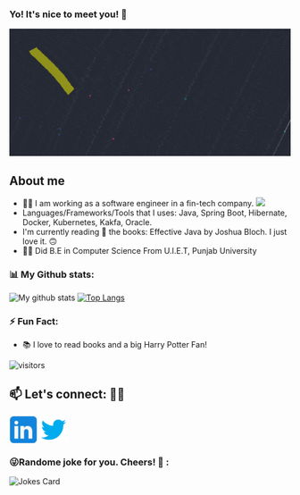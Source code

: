 ### Yo! It's nice to meet you! 👋

[<img src="https://github.com/upasana05ghosh/upasana05ghosh/blob/main/Yo.gif" title="Yo"/>](https://upasana05ghosh.github.io/)

## About me
- :technologist: I am working as a software engineer in a fin-tech company. <img src="https://media.giphy.com/media/WUlplcMpOCEmTGBtBW/giphy.gif" width="30">
- Languages/Frameworks/Tools that I uses: Java, Spring Boot, Hibernate, Docker, Kubernetes, Kakfa, Oracle.
- I'm currently reading :blue_book: the books: Effective Java by Joshua Bloch. I just love it. :upside_down_face:
- :woman_student: Did B.E in Computer Science From U.I.E.T, Punjab University

### :bar_chart: My Github stats:
![My github stats](https://github-readme-stats.vercel.app/api?username=upasana05ghosh&count_private=true&show_icons=true&theme=midnight-purple&hide=issues,contribs)
[![Top Langs](https://github-readme-stats.vercel.app/api/top-langs/?username=upasana05ghosh&layout=compact&text_color=daf7dc&bg_color=151515)](https://github.com/upasana05ghosh/github-readme-stats)


### ⚡ Fun Fact:
- :books: I love to read books and a big Harry Potter Fan!

![visitors](https://visitor-badge.glitch.me/badge?page_id=upasana05ghosh.upasana05ghosh)


## 📫 Let's connect: :raising_hand_woman:
[<img src="https://github.com/upasana05ghosh/upasana05ghosh.github.io/blob/master/img/linkedin.jpg" height="50em" align="center" alt="LinkedIn" title="Follow me on Linkedin"/>](https://www.linkedin.com/in/upasana05ghosh)
[<img src="https://github.com/upasana05ghosh/upasana05ghosh.github.io/blob/master/img/twitter-logo-small.png" height="50em" align="center" alt="Follow me on Twitter" title="Follow me on Twitter"/>](https://twitter.com/upaa005)

### 😜Randome joke for you. Cheers! :clinking_glasses: :
<img src="https://readme-jokes.vercel.app/api" alt="Jokes Card" />
